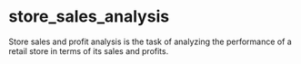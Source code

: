 # store_sales_analysis
Store sales and profit analysis is the task of analyzing the performance of a retail store in terms of its sales and profits.
